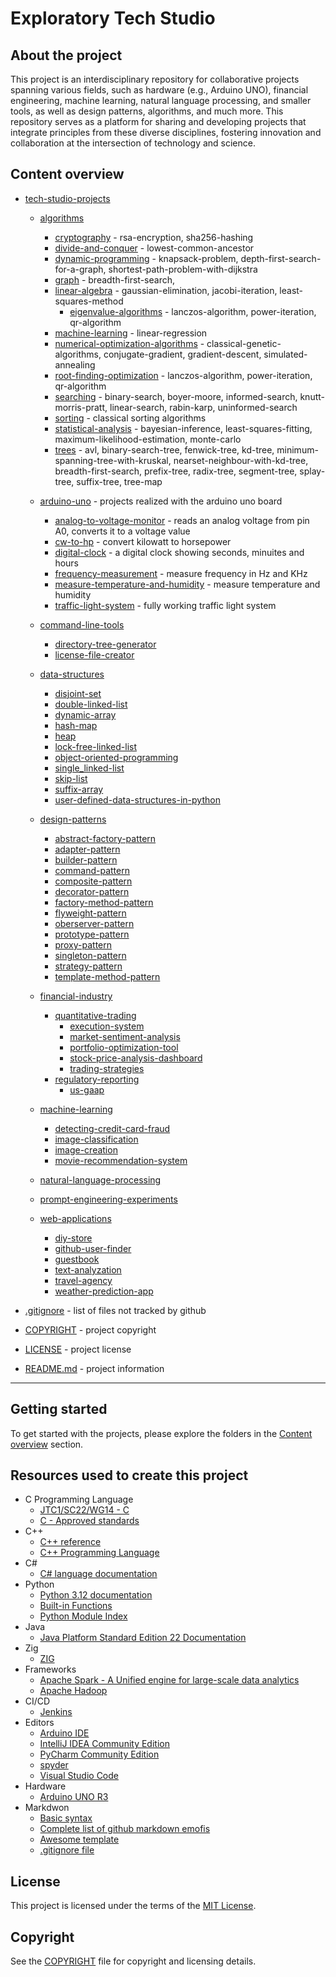 # Exploratory Tech Studio

## About the project

This project is an interdisciplinary repository for collaborative projects spanning various fields, such as hardware (e.g., Arduino UNO), financial engineering, machine learning, natural language processing, and smaller tools, as well as design patterns, algorithms, and much more. This repository serves as a platform for sharing and developing projects that integrate principles from these diverse disciplines, fostering innovation and collaboration at the intersection of technology and science.

## Content overview

* [tech-studio-projects](/tech-studio-projects/)
  
  * [algorithms](/tech-studio-projects/algorithms/)
    * [cryptography](/tech-studio-projects/algorithms/cryptography/) - rsa-encryption, sha256-hashing
    * [divide-and-conquer](/tech-studio-projects/algorithms/divide-and-conquer/) - lowest-common-ancestor
    * [dynamic-programming](/tech-studio-projects/algorithms/dynamic-programming/) - knapsack-problem, depth-first-search-for-a-graph, shortest-path-problem-with-dijkstra
    * [graph](/tech-studio-projects/algorithms/graph/) - breadth-first-search, 
    * [linear-algebra](/tech-studio-projects/algorithms/linear-algebra/) - gaussian-elimination, jacobi-iteration, least-squares-method
      * [eigenvalue-algorithms](/tech-studio-projects/algorithms/linear-algebra/eigenvalue-algorithms/) - lanczos-algorithm, power-iteration, qr-algorithm
    * [machine-learning](/tech-studio-projects/algorithms/machine-learning/) - linear-regression
    * [numerical-optimization-algorithms](/tech-studio-projects/algorithms/numerical-optimization-algorithms/) - classical-genetic-algorithms, conjugate-gradient, gradient-descent, simulated-annealing
    * [root-finding-optimization](/tech-studio-projects/algorithms/root-finding-optimization/) - lanczos-algorithm, power-iteration, qr-algorithm
    * [searching](/tech-studio-projects/algorithms/searching/) - binary-search, boyer-moore, informed-search, knutt-morris-pratt, linear-search, rabin-karp, uninformed-search
    * [sorting](/tech-studio-projects/algorithms/sorting/) - classical sorting algorithms
    * [statistical-analysis](/tech-studio-projects/algorithms/statistical-analysis/) - bayesian-inference, least-squares-fitting, maximum-likelihood-estimation, monte-carlo
    * [trees](/tech-studio-projects/algorithms/trees/) - avl, binary-search-tree, fenwick-tree, kd-tree, minimum-spanning-tree-with-kruskal, nearset-neighbour-with-kd-tree, breadth-first-search, prefix-tree, radix-tree, segment-tree, splay-tree, suffix-tree, tree-map

  * [arduino-uno](/tech-studio-projects/arduino-uno/) - projects realized with the arduino uno board
    * [analog-to-voltage-monitor](/tech-studio-projects/arduino-uno/analog-to-voltage-monitor/) - reads an analog voltage from pin A0, converts it to a voltage value
    * [cw-to-hp](/tech-studio-projects/arduino-uno/cw-to-hp/) - convert kilowatt to horsepower
    * [digital-clock](/tech-studio-projects/arduino-uno/digital-clock/) - a digital clock showing seconds, minuites and hours
    * [frequency-measurement](/tech-studio-projects/arduino-uno/frequency-measurement/) - measure frequency in Hz and KHz
    * [measure-temperature-and-humidity](/tech-studio-projects/arduino-uno/measure-temperature-and-humidity/) - measure temperature and humidity
    * [traffic-light-system](/tech-studio-projects/arduino-uno/traffic-light-system/) - fully working traffic light system 

  * [command-line-tools](/tech-studio-projects/command-line-tools/)
    * [directory-tree-generator](/tech-studio-projects/command-line-tools/directory-tree-generator/)
    * [license-file-creator](/tech-studio-projects/command-line-tools/license-file-creator/)

  * [data-structures](/tech-studio-projects/data-structures/)
    * [disjoint-set](/tech-studio-projects/data-structures/disjoint-set/)
    * [double-linked-list](/tech-studio-projects/data-structures/double-linked-list/)    
    * [dynamic-array](/tech-studio-projects/data-structures/dynamic-array/)
    * [hash-map](/tech-studio-projects/data-structures/hash-map/)
    * [heap](/tech-studio-projects/data-structures/heap/)
    * [lock-free-linked-list](/tech-studio-projects/data-structures/lock-free-linked-list/)    
    * [object-oriented-programming](/tech-studio-projects/data-structures/object-oriented-programming/)
    * [single_linked-list](/tech-studio-projects/data-structures/single_linked-list/)           
    * [skip-list](/tech-studio-projects/data-structures/skip-list/)
    * [suffix-array](/tech-studio-projects/data-structures/suffix-array/)
    * [user-defined-data-structures-in-python](/tech-studio-projects/data-structures/suffix-array/)

  * [design-patterns](/tech-studio-projects/design-patterns/)
    * [abstract-factory-pattern](/tech-studio-projects/design-patterns/abstract-factory-pattern/)
    * [adapter-pattern](/tech-studio-projects/design-patterns/adapter-pattern/)    
    * [builder-pattern](/tech-studio-projects/design-patterns/builder-pattern/)
    * [command-pattern](/tech-studio-projects/design-patterns/command-pattern/)
    * [composite-pattern](/tech-studio-projects/design-patterns/composite-pattern/)
    * [decorator-pattern](/tech-studio-projects/design-patterns/decorator-pattern/)   
    * [factory-method-pattern](/tech-studio-projects/design-patterns/factory-method-pattern/)
    * [flyweight-pattern](/tech-studio-projects/design-patterns/flyweight-pattern/)           
    * [oberserver-pattern](/tech-studio-projects/design-patterns/oberserver-pattern/)    
    * [prototype-pattern](/tech-studio-projects/design-patterns/prototype-pattern/)
    * [proxy-pattern](/tech-studio-projects/design-patterns/proxy-pattern/)  
    * [singleton-pattern](/tech-studio-projects/design-patterns/singleton-pattern/)
    * [strategy-pattern](/tech-studio-projects/design-patterns/strategy-pattern/)
    * [template-method-pattern](/tech-studio-projects/design-patterns/template-method-pattern/)

  * [financial-industry](/tech-studio-projects/financial-industry//)
    * [quantitative-trading](/tech-studio-projects/financial-industry/quantitative-trading/)
      * [execution-system](/tech-studio-projects/financial-industry/quantitative-trading/execution-system/)
      * [market-sentiment-analysis](/tech-studio-projects/financial-industry/quantitative-trading/market-sentiment-analysis/)
      * [portfolio-optimization-tool](/tech-studio-projects/financial-industry/quantitative-trading/portfolio-optimization-tool/)
      * [stock-price-analysis-dashboard](/tech-studio-projects/financial-industry/quantitative-trading/stock-price-analysis-dashboard/)
      * [trading-strategies](/tech-studio-projects/financial-industry/quantitative-trading/trading-strategies/)
    * [regulatory-reporting](/tech-studio-projects/financial-industry/regulatory-reporting/)
      * [us-gaap](/tech-studio-projects/financial-industry/regulatory-reporting/us-gaap/)

  * [machine-learning](/tech-studio-projects/machine-learning/)
    * [detecting-credit-card-fraud](/tech-studio-projects/machine-learning/detecting-credit-card-fraud/)
    * [image-classification](/tech-studio-projects/machine-learning/image-classification/)
    * [image-creation](/tech-studio-projects/machine-learning/image-creation/)
    * [movie-recommendation-system](/tech-studio-projects/machine-learning/movie-recommendation-system/)

  * [natural-language-processing](/tech-studio-projects/natural-language-processing/)

  * [prompt-engineering-experiments](/tech-studio-projects/prompt-engineering-experiments/)

  * [web-applications](/tech-studio-projects/web-applications/)
    * [diy-store](/tech-studio-projects/web-applications/diy-store/)
    * [github-user-finder](/tech-studio-projects/web-applications/github-user-finder/)
    * [guestbook](/tech-studio-projects/web-applications/guestbook/)
    * [text-analyzation](/tech-studio-projects/web-applications/text-analyzation/)
    * [travel-agency](/tech-studio-projects/web-applications/travel-agency/)
    * [weather-prediction-app](/tech-studio-projects/web-applications/weather-prediction-app/)

* [.gitignore](/.gitignore) - list of files not tracked by github

* [COPYRIGHT](/COPYRIGHT) - project copyright

* [LICENSE](/LICENSE) - project license

* [README.md](/README.md) - project information

----

## Getting started

To get started with the projects, please explore the folders in the [Content overview](#content-overview) section.

## Resources used to create this project

* C Programming Language
    * [JTC1/SC22/WG14 - C](https://www.open-std.org/jtc1/sc22/wg14/)
    * [C - Approved standards](https://www.open-std.org/JTC1/SC22/WG14/www/standards)
* C++
    * [C++ reference](https://en.cppreference.com/w/)
    * [C++ Programming Language](https://devdocs.io/cpp/)
* C#
    * [C# language documentation](https://learn.microsoft.com/en-us/dotnet/csharp/)
* Python
    * [Python 3.12 documentation](https://docs.python.org/3/)
    * [Built-in Functions](https://docs.python.org/3/library/functions.html)
    * [Python Module Index](https://docs.python.org/3/py-modindex.html)
* Java
    * [Java Platform Standard Edition 22 Documentation](https://docs.oracle.com/en/java/javase/)
* Zig
    * [ZIG](https://ziglang.org/)
* Frameworks
    * [Apache Spark - A Unified engine for large-scale data analytics](https://spark.apache.org/docs/latest/)
    * [Apache Hadoop](https://hadoop.apache.org/docs/stable/)
* CI/CD
    * [Jenkins](https://www.jenkins.io/doc/book/)
* Editors
    * [Arduino IDE](https://docs.arduino.cc/software/ide/)
    * [IntelliJ IDEA Community Edition](https://www.jetbrains.com/idea/download/?section=windows)
    * [PyCharm Community Edition](https://www.jetbrains.com/pycharm/download/?section=windows)
    * [spyder](https://www.spyder-ide.org/)
    * [Visual Studio Code](https://code.visualstudio.com/)
* Hardware
    * [Arduino UNO R3](https://docs.arduino.cc/hardware/uno-rev3/)
* Markdwon
    * [Basic syntax](https://www.markdownguide.org/basic-syntax/)
    * [Complete list of github markdown emofis](https://dev.to/nikolab/complete-list-of-github-markdown-emoji-markup-5aia)
    * [Awesome template](http://github.com/Human-Activity-Recognition/blob/main/README.md)
    * [.gitignore file](https://git-scm.com/docs/gitignore) 

## License

This project is licensed under the terms of the [MIT License](LICENSE).

## Copyright

See the [COPYRIGHT](COPYRIGHT) file for copyright and licensing details.
